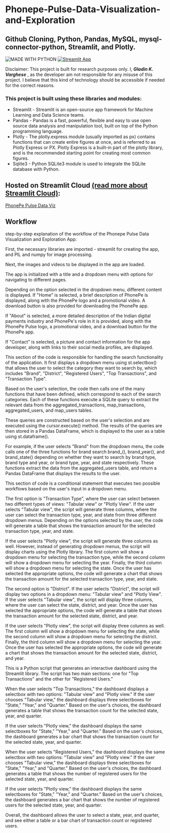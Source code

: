# Phonepe-Pulse-Data-Visualization-and-Exploration

## Github Cloning, Python, Pandas, MySQL, mysql-connector-python, Streamlit, and Plotly.

![MADE WITH PYTHON](http://ForTheBadge.com/images/badges/made-with-python.svg)  [![Streamlit App](https://static.streamlit.io/badges/streamlit_badge_black_white.svg)](https://gladinv-twitter-scraping-twitterscraper-me04q6.streamlit.app/)

Disclaimer: This project is built for research purposes only. I, ***Gladin K. Varghese*** , as the developer am not responsible for any misuse of this project. I believe that this kind of technology should be accessible if needed for the correct reasons.
  
 ### This project is built using these libraries and modules:
 * Streamlit - Streamlit is an open-source app framework for Machine Learning and Data Science teams.
 * Pandas - Pandas is a fast, powerful, flexible and easy to use open source data analysis and manipulation tool, built on top of the Python programming language.
 * Plotly - The plotly.express module (usually imported as px) contains functions that can create entire figures at once, and is referred to as Plotly Express or PX. Plotly Express is a built-in part of the plotly library, and is the recommended starting point for creating most common figures.
 * Sqlite3 - Python SQLite3 module is used to integrate the SQLite database with Python.

## Hosted on Streamlit Cloud [(read more about Streamlit Cloud)](https://streamlit.io/cloud):
[PhonePe Pulse Data Viz](https://gladinv-phonepe-pulse-data-visualization-and-explor-main-d3nkr9.streamlit.app/)

## Workflow
step-by-step explanation of the workflow of the Phonepe Pulse Data Visualization and Exploration App:

First, the necessary libraries are imported - streamlit for creating the app, and PIL and numpy for image processing.

Next, the images and videos to be displayed in the app are loaded.

The app is initialized with a title and a dropdown menu with options for navigating to different pages.

Depending on the option selected in the dropdown menu, different content is displayed.
If "Home" is selected, a brief description of PhonePe is displayed, along with the PhonePe logo and a promotional video. A download button is also provided for downloading the PhonePe app.

If "About" is selected, a more detailed description of the Indian digital payments industry and PhonePe's role in it is provided, along with the PhonePe Pulse logo, a promotional video, and a download button for the PhonePe app.

If "Contact" is selected, a picture and contact information for the app developer, along with links to their social media profiles, are displayed.

This section of the code is responsible for handling the search functionality of the application. It first displays a dropdown menu using st.selectbox() that allows the user to select the category they want to search by, which includes "Brand", "District", "Registered Users", "Top Transactions", and "Transaction Type".

Based on the user's selection, the code then calls one of the many functions that have been defined, which correspond to each of the search categories. Each of these functions execute a SQLite query to extract the relevant data from the aggregated_transactions, map_transactions, aggregated_users, and map_users tables.

These queries are constructed based on the user's selection and are executed using the cursor.execute() method. The results of the queries are then stored in a Pandas DataFrame, which is displayed to the user as a table using st.dataframe().

For example, if the user selects "Brand" from the dropdown menu, the code calls one of the three functions for brand search brand_(), brand_year(), and brand_state() depending on whether they want to search by brand type, brand type and year, or brand type, year, and state respectively. These functions extract the data from the aggregated_users table, and return a Pandas DataFrame that displays the results to the user.

This section of code is a conditional statement that executes two possible workflows based on the user's input in a dropdown menu.

The first option is "Transaction Type", where the user can select between two different types of views: "Tabular view" or "Plotly View". If the user selects "Tabular view", the script will generate three columns, where the user can select the transaction type, year, and state from three different dropdown menus. Depending on the options selected by the user, the code will generate a table that shows the transaction amount for the selected transaction type, year, and state.

If the user selects "Plotly view", the script will generate three columns as well. However, instead of generating dropdown menus, the script will display charts using the Plotly library. The first column will show a dropdown menu for selecting the transaction type, while the second column will show a dropdown menu for selecting the year. Finally, the third column will show a dropdown menu for selecting the state. Once the user has selected the appropriate options, the code will generate a chart that shows the transaction amount for the selected transaction type, year, and state.

The second option is "District". If the user selects "District", the script will display two options in a dropdown menu: "Tabular view" and "Plotly View". If the user selects "Tabular view", the script will display three columns, where the user can select the state, district, and year. Once the user has selected the appropriate options, the code will generate a table that shows the transaction amount for the selected state, district, and year.

If the user selects "Plotly view", the script will display three columns as well. The first column will show a dropdown menu for selecting the state, while the second column will show a dropdown menu for selecting the district. Finally, the third column will show a dropdown menu for selecting the year. Once the user has selected the appropriate options, the code will generate a chart that shows the transaction amount for the selected state, district, and year.

This is a Python script that generates an interactive dashboard using the Streamlit library. The script has two main sections: one for "Top Transactions" and the other for "Registered Users."

When the user selects "Top Transactions," the dashboard displays a selectbox with two options: "Tabular view" and "Plotly view." If the user chooses "Tabular view," the dashboard displays three selectboxes for "State," "Year," and "Quarter." Based on the user's choices, the dashboard generates a table that shows the transaction count for the selected state, year, and quarter.

If the user selects "Plotly view," the dashboard displays the same selectboxes for "State," "Year," and "Quarter." Based on the user's choices, the dashboard generates a bar chart that shows the transaction count for the selected state, year, and quarter.

When the user selects "Registered Users," the dashboard displays the same selectbox with two options: "Tabular view" and "Plotly view." If the user chooses "Tabular view," the dashboard displays three selectboxes for "State," "Year," and "Quarter." Based on the user's choices, the dashboard generates a table that shows the number of registered users for the selected state, year, and quarter.

If the user selects "Plotly view," the dashboard displays the same selectboxes for "State," "Year," and "Quarter." Based on the user's choices, the dashboard generates a bar chart that shows the number of registered users for the selected state, year, and quarter.

Overall, the dashboard allows the user to select a state, year, and quarter, and see either a table or a bar chart of transaction count or registered users.
